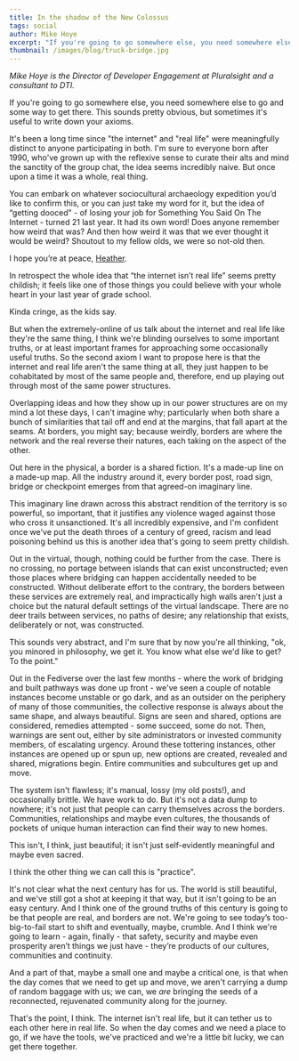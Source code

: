 ```yaml
---
title: In the shadow of the New Colossus
tags: social
author: Mike Hoye
excerpt: "If you're going to go somewhere else, you need somewhere else to go and some way to get there."
thumbnail: /images/blog/truck-bridge.jpg
---
```


_Mike Hoye is the Director of Developer Engagement at Pluralsight and a consultant to DTI._

If you're going to go somewhere else, you need somewhere else to go and some way to get there. This sounds pretty obvious, but sometimes it's useful to write down your axioms.

It's been a long time since "the internet" and "real life" were meaningfully distinct to anyone participating in both. I'm sure to everyone born after 1990, who've grown up with the reflexive sense to curate their alts and mind the sanctity of the group chat, the idea seems incredibly naive. But once upon a time it was a whole, real thing.

You can embark on whatever sociocultural archaeology expedition you’d like to confirm this, or you can just take my word for it, but the idea of “getting dooced" - of losing your job for Something You Said On The Internet -  turned 21 last year. It had its own word! Does anyone remember how weird that was? And then how weird it was that we ever thought it would be weird? Shoutout to my fellow olds, we were so not-old then. 

I hope you’re at peace, [Heather](https://en.wikipedia.org/wiki/Heather_Armstrong).

In retrospect the whole idea that “the internet isn’t real life” seems pretty childish; it feels like one of those things you could believe with your whole heart in your last year of grade school. 

Kinda cringe, as the kids say.

But when the extremely-online of us talk about the internet and real life like they're the same thing, I think we're blinding ourselves to some important truths, or at least important frames for approaching some occasionally useful truths. So the second axiom I want to propose here is that the internet and real life aren't the same thing at all, they just happen to be cohabitated by most of the same people and, therefore, end up playing out through most of the same power structures.

Overlapping ideas and how they show up in our power structures are on my mind a lot these days, I can't imagine why; particularly when both share a bunch of similarities that tail off and end at the margins, that fall apart at the seams. At borders, you might say; because weirdly, borders are where the network and the real reverse their natures, each taking on the aspect of the other.

Out here in the physical, a border is a shared fiction. It's a made-up line on a made-up map. All the industry around it, every border post, road sign, bridge or checkpoint emerges from that agreed-on imaginary line.

This imaginary line drawn across this abstract rendition of the territory is so powerful, so important, that it justifies any violence waged against those who cross it unsanctioned. It's all incredibly expensive, and I'm confident once we've put the death throes of a century of greed, racism and lead poisoning behind us this is another idea that's going to seem pretty childish.

Out in the virtual, though, nothing could be further from the case. There is no crossing, no portage between islands that can exist unconstructed; even those places where bridging can happen accidentally needed to be constructed. Without deliberate effort to the contrary, the borders between these services are extremely real, and impractically high walls aren't just a choice but the natural default settings of the virtual landscape. There are no deer trails between services, no paths of desire; any relationship that exists, deliberately or not, was constructed.

This sounds very abstract, and I'm sure that by now you're all thinking, "ok, you minored in philosophy, we get it. You know what else we'd like to get? To the point."

Out in the Fediverse over the last few months - where the work of bridging and built pathways was done up front - we've seen a couple of notable instances become unstable or go dark, and as an outsider on the periphery of many of those communities, the collective response is always about the same shape, and always beautiful. Signs are seen and shared, options are considered, remedies attempted - some succeed, some do not. Then, warnings are sent out, either by site administrators or invested community members, of escalating urgency. Around these tottering instances, other instances are opened up or spun up, new options are created, revealed and shared, migrations begin. Entire communities and subcultures get up and move.

The system isn't flawless; it's manual, lossy (my old posts!), and occasionally brittle. We have work to do. But it's not a data dump to nowhere; it's not just that people can carry themselves across the borders. Communities, relationships and maybe even cultures, the thousands of pockets of unique human interaction can find their way to new homes.

This isn't, I think, just beautiful; it isn't just self-evidently meaningful and maybe even sacred.

I think the other thing we can call this is "practice".

It's not clear what the next century has for us. The world is still beautiful, and we've still got a shot at keeping it that way, but it isn't going to be an easy century. And I think one of the ground truths of this century is going to be that people are real, and borders are not. We're going to see today’s too-big-to-fail start to shift and eventually, maybe, crumble. And I think we're going to learn - again, finally - that safety, security and maybe even prosperity aren’t things we just have - they’re products of our cultures, communities and continuity.

And a part of that, maybe a small one and maybe a critical one, is that when the day comes that we need to get up and move, we aren't carrying a dump of random baggage with us; we can, we _are_ bringing the seeds of a reconnected, rejuvenated community along for the journey.

That's the point, I think. The internet isn't real life, but it can tether us to each other here in real life. So when the day comes and we need a place to go, if we have the tools, we've practiced and we're a little bit lucky, we can get there together.
